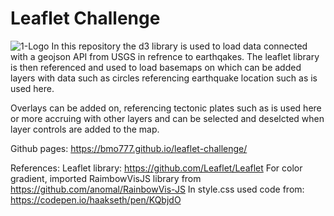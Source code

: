 # Leaflet Challenge

![1-Logo](https://earthquake.usgs.gov/theme/images/usgs-logo.svg)
In this repository the d3 library is used to load data connected with a geojson API from USGS in refrence to earthqakes.
The leaflet library is then referenced and used to load basemaps on which can be added layers with data such as circles referencing earthquake location such as is used here.

Overlays can be added on, referencing tectonic plates such as is used here or more accruing with other layers and can be selected and deselcted when layer controls are added to the map.

Github pages: https://bmo777.github.io/leaflet-challenge/

References:
Leaflet library: https://github.com/Leaflet/Leaflet
For color gradient, imported RaimbowVisJS library from https://github.com/anomal/RainbowVis-JS
In style.css used code from: https://codepen.io/haakseth/pen/KQbjdO 
